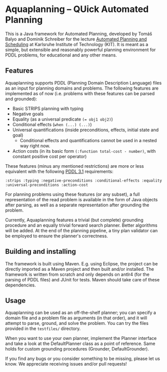 # Aquaplanning – QUick Automated Planning

This is a Java framework for Automated Planning, developed by Tomáš Balyo and Dominik Schreiber for the lecture [Automated Planning and Scheduling](https://baldur.iti.kit.edu/plan/) at Karlsruhe Institute of Technology (KIT). It is meant as a simple, but extensible and reasonably powerful planning environment for PDDL problems, for educational and any other means.

## Features

Aquaplanning supports PDDL (Planning Domain Description Language) files as an input for planning domains and problems. The following features are implemented as of now (i.e. problems with these features can be parsed and grounded):

* Basic STRIPS planning with typing
* Negative goals
* Equality (as a universal predicate `(= obj1 obj2)`)
* Conditional effects (`when (...) (...)`)
* Universal quantifications (inside preconditions, effects, initial state and goal)
    - Conditional effects and quantifications cannot be used in a nested way right now.
* Action costs (in its basic form `(:function total-cost - number)`, with constant positive cost per operator)

These features (minus any mentioned restrictions) are more or less equivalent with the following [PDDL 3.1](https://helios.hud.ac.uk/scommv/IPC-14/repository/kovacs-pddl-3.1-2011.pdf) requirements:
	
	:strips :typing :negative-preconditions :conditional-effects :equality :universal-preconditions :action-cost

For planning problems using these features (or any subset), a full representation of the read problem is available in the form of Java objects after parsing, as well as a separate representation after grounding the problem.

Currently, Aquaplanning features a trivial (but complete) grounding procedure and an equally trivial forward search planner. Better algorithms will be added. At the end of the planning pipeline, a tiny plan validator can be employed to ensure the planner's correctness.

## Building and installing

The framework is built using Maven. E.g. using Eclipse, the project can be directly imported as a Maven project and then built and/or installed. The framework is written from scratch and only depends on antlr4 (for the parsing of PDDL files) and JUnit for tests. Maven should take care of these dependencies.

## Usage

Aquaplanning can be used as an off-the-shelf planner; you can specify a domain file and a problem file as arguments (in that order), and it will attempt to parse, ground, and solve the problem. You can try the files provided in the `testfiles/` directory.

When you want to use your own planner, implement the Planner interface and take a look at the DefaultPlanner class as a point of reference. Same holds for custom grounding procedures (Grounder, DefaultGrounder).

If you find any bugs or you consider something to be missing, please let us know. We appreciate receiving issues and/or pull requests!
